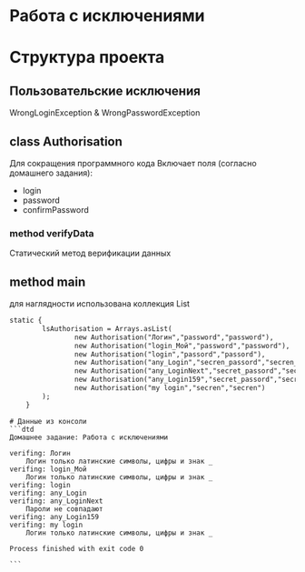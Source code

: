 # Работа с исключениями

# Структура проекта
## Пользовательские исключения 
WrongLoginException & WrongPasswordException

## class Authorisation
Для сокращения программного кода
Включает поля (согласно домашнего задания): 
- login
- password
- confirmPassword

### method verifyData
Статический метод верификации данных

## method main
для наглядности использована коллекция List<Authorisation>
```dtd
static {
        lsAuthorisation = Arrays.asList(
                new Authorisation("Логин","password","password"),
                new Authorisation("login_Мой","password","password"),
                new Authorisation("login","passord","passord"),
                new Authorisation("any_Login","secren_passord","secren_passord"),
                new Authorisation("any_LoginNext","secret_passord","secren_passord"),
                new Authorisation("any_Login159","secret_passord","secret_passord"),
                new Authorisation("my login","secren","secren")
        );
    }
```
~~~~
# Данные из консоли
```dtd
Домашнее задание: Работа с исключениями

verifing: Логин
	Логин только латинские символы, цифры и знак _
verifing: login_Мой
	Логин только латинские символы, цифры и знак _
verifing: login
verifing: any_Login
verifing: any_LoginNext
	Пароли не совпадают
verifing: any_Login159
verifing: my login
	Логин только латинские символы, цифры и знак _

Process finished with exit code 0

```

